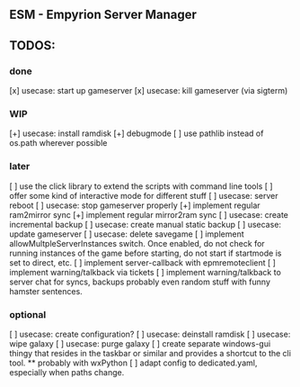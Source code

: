 ## ESM - Empyrion Server Manager



## TODOS:
### done
[x] usecase: start up gameserver
[x] usecase: kill gameserver (via sigterm)

### WIP
[+] usecase: install ramdisk
[+] debugmode
[ ] use pathlib instead of os.path wherever possible

### later
[ ] use the click library to extend the scripts with command line tools
[ ] offer some kind of interactive mode for different stuff
[ ] usecase: server reboot
[ ] usecase: stop gameserver properly
[+] implement regular ram2mirror sync
[+] implement regular mirror2ram sync
[ ] usecase: create incremental backup
[ ] usecase: create manual static backup
[ ] usecase: update gameserver
[ ] usecase: delete savegame
[ ] implement allowMultpleServerInstances switch. Once enabled, do not check for running instances of the game before starting, do not start if startmode is set to direct, etc.
[ ] implement server-callback with epmremoteclient
[ ] implement warning/talkback via tickets
[ ] implement warning/talkback to server chat for syncs, backups probably even random stuff with funny hamster sentences.

### optional
[ ] usecase: create configuration?
[ ] usecase: deinstall ramdisk
[ ] usecase: wipe galaxy
[ ] usecase: purge galaxy
[ ] create separate windows-gui thingy that resides in the taskbar or similar and provides a shortcut to the cli tool.
   ** probably with wxPython
[ ] adapt config to dedicated.yaml, especially when paths change.
